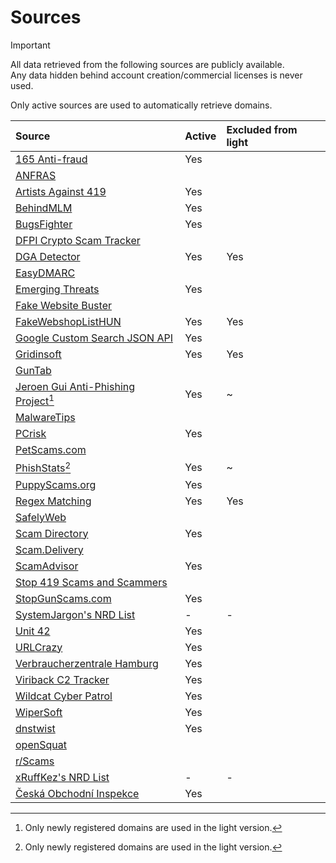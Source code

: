 # Sources

> [!IMPORTANT]
All data retrieved from the following sources are publicly available.<br>
Any data hidden behind account creation/commercial licenses is never used.

Only active sources are used to automatically retrieve domains.

| Source | Active | Excluded from light |
|:--- |:--- |:--- |
| [165 Anti-fraud](https://165.npa.gov.tw/#/articles/subclass/3) | Yes | |
| [ANFRAS](https://anfras.com/fakeshops/) | | |
| [Artists Against 419](https://db.aa419.org/fakebankslist.php) | Yes | |
| [BehindMLM](https://behindmlm.com/)| Yes | |
| [BugsFighter](https://www.bugsfighter.com/) | Yes | |
| [DFPI Crypto Scam Tracker](https://dfpi.ca.gov/crypto-scams/) | | |
| [DGA Detector](https://github.com/exp0se/dga_detector) | Yes | Yes |
| [EasyDMARC](https://easydmarc.com/tools/phishing-url) | | |
| [Emerging Threats](https://rules.emergingthreats.net/) | Yes | |
| [Fake Website Buster](https://fakewebsitebuster.com/) | | |
| [FakeWebshopListHUN](https://github.com/FakesiteListHUN/FakeWebshopListHUN) | Yes | Yes |
| [Google Custom Search JSON API](https://github.com/jarelllama/Scam-Blocklist/blob/main/config/search_terms.csv) | Yes | |
| [Gridinsoft](https://gridinsoft.com/website-reputation-checker) | Yes | Yes |
| [GunTab](https://www.guntab.com/scam-websites) | | |
| [Jeroen Gui Anti-Phishing Project](https://jeroengui.be/anti-phishing-project/)[^1] | Yes | ~ |
| [MalwareTips](https://malwaretips.com/blogs/) | | |
| [PCrisk](https://www.pcrisk.com/) | Yes | |
| [PetScams.com](https://petscams.com/) | | |
| [PhishStats](https://phishstats.info/)[^2] | Yes | ~ |
| [PuppyScams.org](https://puppyscams.org/) | Yes | |
| [Regex Matching](https://github.com/jarelllama/Scam-Blocklist/blob/main/config/phishing_detection.csv) | Yes | Yes |
| [SafelyWeb](https://safelyweb.com/) | | |
| [Scam Directory](https://scam.directory/) | Yes | |
| [Scam.Delivery](https://scam.delivery/) | | |
| [ScamAdvisor](https://www.scamadviser.com/) | Yes | |
| [Stop 419 Scams and Scammers](https://www.stop419scams.com/) | | |
| [StopGunScams.com](https://stopgunscams.com/) | Yes | |
| [SystemJargon's NRD List](https://github.com/SystemJargon/filters) | - | - |
| [Unit 42](https://github.com/PaloAltoNetworks/Unit42-timely-threat-intel) | Yes | |
| [URLCrazy](https://github.com/urbanadventurer/urlcrazy) | Yes | |
| [Verbraucherzentrale Hamburg](https://www.vzhh.de/themen/einkauf-reise-freizeit/einkauf-online-shopping/fake-shop-liste-wenn-guenstig-richtig-teuer-wird) | Yes | |
| [Viriback C2 Tracker](https://tracker.viriback.com) | Yes | |
| [Wildcat Cyber Patrol](https://greatis.com/unhackme/help/category/remove) | Yes | |
| [WiperSoft](https://www.wipersoft.com/blog) | Yes | |
| [dnstwist](https://github.com/elceef/dnstwist) | Yes | |
| [openSquat](https://github.com/atenreiro/opensquat) | | |
| [r/Scams](https://www.reddit.com/r/Scams/) | | |
| [xRuffKez's NRD List](https://github.com/xRuffKez/NRD) | - | - |
| [Česká Obchodní Inspekce](https://www.coi.gov.cz/pro-spotrebitele/rizikove-e-shopy/) | Yes | |

[^1]: Only newly registered domains are used in the light version.
[^2]: Only newly registered domains are used in the light version.
